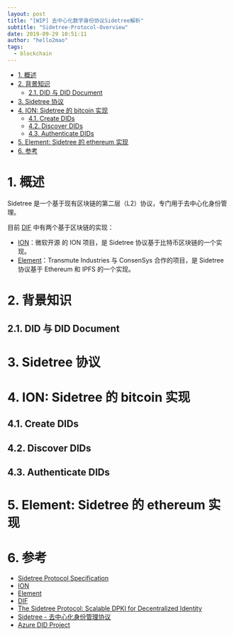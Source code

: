 ```yaml
---
layout: post
title: "[WIP] 去中心化数字身份协议Sidetree解析"
subtitle: "Sidetree-Protocol-Overview"
date: 2019-09-29 10:51:11
author: "hello2mao"
tags:
  - blockchain
---
```


<!-- TOC -->

- [1. 概述](#1-%e6%a6%82%e8%bf%b0)
- [2. 背景知识](#2-%e8%83%8c%e6%99%af%e7%9f%a5%e8%af%86)
  - [2.1. DID 与 DID Document](#21-did-%e4%b8%8e-did-document)
- [3. Sidetree 协议](#3-sidetree-%e5%8d%8f%e8%ae%ae)
- [4. ION: Sidetree 的 bitcoin 实现](#4-ion-sidetree-%e7%9a%84-bitcoin-%e5%ae%9e%e7%8e%b0)
  - [4.1. Create DIDs](#41-create-dids)
  - [4.2. Discover DIDs](#42-discover-dids)
  - [4.3. Authenticate DIDs](#43-authenticate-dids)
- [5. Element: Sidetree 的 ethereum 实现](#5-element-sidetree-%e7%9a%84-ethereum-%e5%ae%9e%e7%8e%b0)
- [6. 参考](#6-%e5%8f%82%e8%80%83)

<!-- /TOC -->

# 1. 概述

Sidetree 是一个基于现有区块链的第二层（L2）协议，专门用于去中心化身份管理。

目前 [DIF](https://identity.foundation/) 中有两个基于区块链的实现：

- [ION](https://github.com/decentralized-identity/ion)：微软开源 的 ION 项目，是 Sidetree 协议基于比特币区块链的一个实现。
- [Element](https://github.com/decentralized-identity/element)：Transmute Industries 与 ConsenSys 合作的项目，是 Sidetree 协议基于 Ethereum 和 IPFS 的一个实现。

# 2. 背景知识

## 2.1. DID 与 DID Document

# 3. Sidetree 协议

# 4. ION: Sidetree 的 bitcoin 实现

## 4.1. Create DIDs

## 4.2. Discover DIDs

## 4.3. Authenticate DIDs

# 5. Element: Sidetree 的 ethereum 实现

# 6. 参考

- [Sidetree Protocol Specification](https://github.com/decentralized-identity/sidetree/blob/master/docs/protocol.md)
- [ION](https://github.com/decentralized-identity/ion)
- [Element](https://github.com/decentralized-identity/element)
- [DIF](https://identity.foundation/)
- [The Sidetree Protocol: Scalable DPKI for Decentralized Identity](https://medium.com/decentralized-identity/the-sidetree-scalable-dpki-for-decentralized-identity-1a9105dfbb58)
- [Sidetree - 去中心化身份管理协议](http://blog.hubwiz.com/2019/05/18/sidetree-protocol/)
- [Azure DID Project](https://didproject.azurewebsites.net/)
